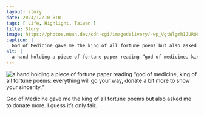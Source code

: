 ```yaml
---
layout: story
date: 2024/12/10 8:0
tags: [ Life, Highlight, Taiwan ]
title: Story
image: https://photos.muan.dev/cdn-cgi/imagedelivery/-wp_VgtWlgmh1JURQ8t1mg/53ecef3d-8bf1-48fd-b103-2be1604a5900/public
caption: |
  God of Medicine gave me the king of all fortune poems but also asked me to donate more. I guess it’s only fair.
alt: |
  a hand holding a piece of fortune paper reading “god of medicine, king of all fortune poems: everything will go your way, donate a bit more to show your sincerity.”
---
```



![a hand holding a piece of fortune paper reading “god of medicine, king of all fortune poems: everything will go your way, donate a bit more to show your sincerity.”](https://photos.muan.dev/cdn-cgi/imagedelivery/-wp_VgtWlgmh1JURQ8t1mg/53ecef3d-8bf1-48fd-b103-2be1604a5900/public)

God of Medicine gave me the king of all fortune poems but also asked me to donate more. I guess it’s only fair.
